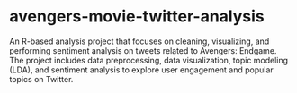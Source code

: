 # avengers-movie-twitter-analysis
An R-based analysis project that focuses on cleaning, visualizing, and performing sentiment analysis on tweets related to Avengers: Endgame. The project includes data preprocessing, data visualization, topic modeling (LDA), and sentiment analysis to explore user engagement and popular topics on Twitter.
